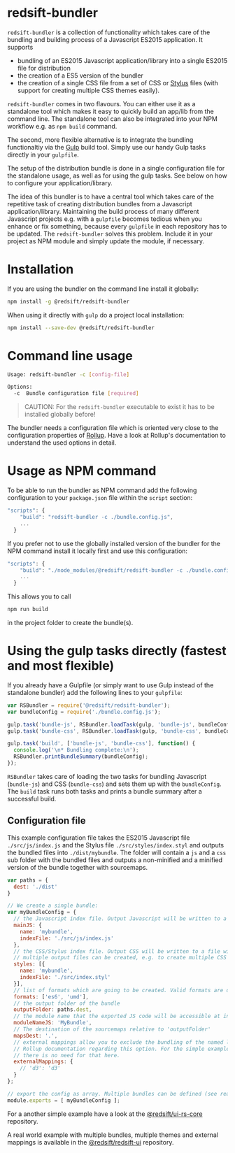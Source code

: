 # redsift-bundler

`redsift-bundler` is a collection of functionality which takes care of the bundling and building process of a Javascript ES2015 application. It supports

* bundling of an ES2015 Javascript application/library into a single ES2015 file for distribution
* the creation of a ES5 version of the bundler
* the creation of a single CSS file from a set of CSS or [Stylus](stylus-lang.com) files (with support for creating multiple CSS themes easily).

`redsift-bundler` comes in two flavours. You can either use it as a standalone tool which makes it easy to quickly build an app/lib from the command line. The standalone tool can also be integrated into your NPM workflow e.g. as `npm build` command.

The second, more flexible alternative is to integrate the bundling functionaltiy via the [Gulp](http://gulpjs.com/) build tool. Simply use our handy Gulp tasks directly in your `gulpfile`.

The setup of the distribution bundle is done in a single configuration file for the standalone usage, as well as for using the gulp tasks. See below on how to configure your application/library.

The idea of this bundler is to have a central tool which takes care of the repetitive task of creating distribution bundles from a Javascript application/library. Maintaining the build process of many different Javascript projects e.g. with a `gulpfile` becomes tedious when you enhance or fix something, because every `gulpfile` in each repository has to be updated. The `redsift-bundler` solves this problem. Include it in your project as NPM module and simply update the module, if necessary.

# Installation

If you are using the bundler on the command line install it globally:

```bash
npm install -g @redsift/redsift-bundler
```

When using it directly with `gulp` do a project local installation:

```bash
npm install --save-dev @redsift/redsift-bundler
```

# Command line usage

```bash
Usage: redsift-bundler -c [config-file]

Options:
  -c  Bundle configuration file [required]
```

> CAUTION: For the `redsift-bundler` executable to exist it has to be installed globally before!

The bundler needs a configuration file which is oriented very close to the configuration properties of [Rollup](http://rollupjs.org/). Have a look at Rollup's documentation to understand the used options in detail.

# Usage as NPM command

To be able to run the bundler as NPM command add the following configuration to your `package.json` file within the `script` section:

```javascript
"scripts": {
    "build": "redsift-bundler -c ./bundle.config.js",
    ...
  }
```

If you prefer not to use the globally installed version of the bundler for the NPM command install it locally first and use this configuration:

```javascript
"scripts": {
    "build": "./node_modules/@redsift/redsift-bundler -c ./bundle.config.js",
    ...
  }
```

This allows you to call

```bash
npm run build
```

in the project folder to create the bundle(s).

# Using the gulp tasks directly (fastest and most flexible)

If you already have a Gulpfile (or simply want to use Gulp instead of the standalone bundler) add the following lines to your `gulpfile`:

```javascript
var RSBundler = require('@redsift/redsift-bundler');
var bundleConfig = require('./bundle.config.js');

gulp.task('bundle-js', RSBundler.loadTask(gulp, 'bundle-js', bundleConfig));
gulp.task('bundle-css', RSBundler.loadTask(gulp, 'bundle-css', bundleConfig));

gulp.task('build', ['bundle-js', 'bundle-css'], function() {
  console.log('\n* Bundling complete:\n');
  RSBundler.printBundleSummary(bundleConfig);
});
```

`RSBundler` takes care of loading the two tasks for bundling Javascript (`bundle-js`) and CSS (`bundle-css`) and sets them up with the `bundleConfig`. The `build` task runs both tasks and prints a bundle summary after a successful build.

## Configuration file

This example configuration file takes the ES2015 Javascript file `./src/js/index.js` and the Stylus file `./src/styles/index.styl` and outputs the bundled files into `./dist/mybundle`. The folder will contain a `js` and a `css` sub folder with the bundled files and outputs a non-minified and a minified version of the bundle together with sourcemaps.

```javascript
var paths = {
  dest: './dist'
}

// We create a single bundle:
var myBundleConfig = {
  // the Javascript index file. Output Javascript will be written to a file with the given 'name' within 'outputFolder/js'
  mainJS: {
    name: 'mybundle',
    indexFile: './src/js/index.js'
  },  
  // the CSS/Stylus index file. Output CSS will be written to a file with the given 'name' within 'outputFolder/css'
  // multiple output files can be created, e.g. to create multiple CSS themes (see the real-world example below)
  styles: [{
    name: 'mybundle',
    indexFile: './src/index.styl'
  }],
  // list of formats which are going to be created. Valid formats are described in the Rollup documentation
  formats: ['es6', 'umd'],
  // the output folder of the bundle
  outputFolder: paths.dest,
  // the module name that the exported JS code will be accessible at in the global namespace. Used by 'umd' and 'cjs' export formats (no function for 'es6' export)
  moduleNameJS: 'MyBundle',
  // The destination of the sourcemaps relative to 'outputFolder'
  mapsDest: '.',
  // external mappings allow you to exclude the bundling of the named libraries. See the 'real world' example and the
  // Rollup documentation regarding this option. For the simple example we are including everything into the bundle, so
  // there is no need for that here.
  externalMappings: {
    // 'd3': 'd3'
  }
};

// export the config as array. Multiple bundles can be defined (see real-world example below)
module.exports = [ myBundleConfig ];
```

For a another simple example have a look at the [@redsift/ui-rs-core](https://github.com/Redsift/ui-rs-core/blob/master/bundle.config.js) repository.

A real world example with multiple bundles, multiple themes and external mappings is available in the [@redsift/redsift-ui](https://github.com/Redsift/redsift-ui/blob/master/redsift-ui.config.js) repository.
